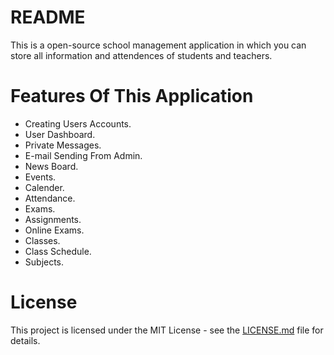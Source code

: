 # README
This is a open-source school management application in which you can store all information and attendences of students and  teachers.

# Features Of This Application

+ Creating Users Accounts.
+ User Dashboard.
+ Private Messages.
+ E-mail Sending From Admin.
+ News Board.
+ Events.
+ Calender.
+ Attendance.
+ Exams.
+ Assignments.
+ Online Exams.
+ Classes.
+ Class Schedule.
+ Subjects.


# License

This project is licensed under the MIT License - see the [LICENSE.md](https://github.com/Ozarion/School-management-app/blob/master/LICENSE.md) file for details.
